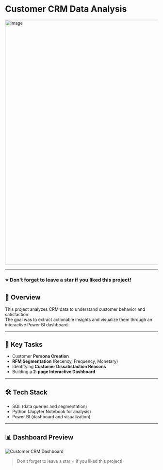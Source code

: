 # Customer CRM Data Analysis
<img width="1454" height="805" alt="image" src="https://github.com/user-attachments/assets/85df8db5-fa20-427d-b9c0-44bc4e900b50" />

---

### ⭐️ Don't forget to leave a star if you liked this project!


## 📘 Overview
This project analyzes CRM data to understand customer behavior and satisfaction.  
The goal was to extract actionable insights and visualize them through an interactive Power BI dashboard.

---

## 🧩 Key Tasks
- Customer **Persona Creation**  
- **RFM Segmentation** (Recency, Frequency, Monetary)  
- Identifying **Customer Dissatisfaction Reasons**  
- Building a **2-page Interactive Dashboard**

---

## 🛠️ Tech Stack
- SQL (data queries and segmentation)
- Python (Jupyter Notebook for analysis)
- Power BI (dashboard and visualization)

---

## 📊 Dashboard Preview

![Customer CRM Dashboard](images/dashboard-preview.png)

> Don't forget to leave a star ⭐️ if you liked this project!
